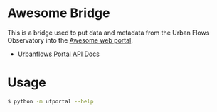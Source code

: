 # Awesome Bridge

This is a bridge used to put data and metadata from the Urban Flows Observatory into the [Awesome web portal](https://ufportal.clients.builtonawesomeness.co.uk/).

* [Urbanflows Portal API Docs](https://ufapidocs.clients.builtonawesomeness.co.uk/)

# Usage

```bash
$ python -m ufportal --help
```